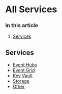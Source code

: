 # All Services

<main id="main" role="main" class="content " data-bi-name="content" lang="en-us" dir="ltr">

<nav id="center-doc-outline" class="doc-outline is-hidden-desktop" data-bi-name="intopic toc" role="navigation" aria-label="On page navigation">
  <h3>In this article</h3>
<ol><li><a href="#services">Services</a></li></ol></nav><h2 id="services" class="heading-anchor"><a class="anchor-link docon docon-link" href="#services" aria-labelledby="services"></a>Services</h2>
<div class="has-margin-top-extra-large has-margin-bottom-extra-large">
    <ul class="has-three-text-columns has-margin-left-none">
            <li class="has-three-text-columns-list-items is-unstyled">	
                <a href="/javascript/api/overview/azure/event-hub?view=azure-node-legacy" data-linktype="relative-path"> Event Hubs </a>
            </li>
            <li class="has-three-text-columns-list-items is-unstyled">	
                <a href="/javascript/api/overview/azure/eventgrid?view=azure-node-legacy" data-linktype="relative-path"> Event Grid </a>
            </li>
            <li class="has-three-text-columns-list-items is-unstyled">	
                <a href="/javascript/api/preview-docs/overview/azure/key-vault/key-vault-index?view=az-js-keyvault-v3" data-linktype="relative-path"> Key Vault </a>
            </li>
            <li class="has-three-text-columns-list-items is-unstyled">	
                <a href="/javascript/api/preview-docs/overview/azure/storage/storage-overview?view=az-js-storage-v10" data-linktype="relative-path"> Storage </a>
            </li>
            <li class="has-three-text-columns-list-items is-unstyled">	
                <a href="/javascript/api/overview/azure/other?view=azure-node-legacy" data-linktype="relative-path"> Other </a>
            </li>
    </ul>
</div>
</main>
